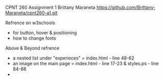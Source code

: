 CPNT 260
Assignment 1
Brittany Maraneta
https://github.com/Brittany-Maraneta/cpnt260-a1.git

Refrence on w3schools
- for button, hover & positioning
- how to change fonts

Above & Beyond refrence
- a nested list under "experieces" = index.html - line 48-62
- an image on the main page = index.html - line 17-23 & styles.ps - line 84-88
- 
